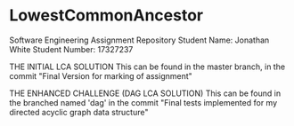 # LowestCommonAncestor
Software Engineering Assignment Repository
Student Name: Jonathan White
Student Number: 17327237

THE INITIAL LCA SOLUTION
This can be found in the master branch, in the commit "Final Version for marking of assignment"

THE ENHANCED CHALLENGE (DAG LCA SOLUTION)
This can be found in the branched named 'dag' in the commit "Final tests implemented for my directed acyclic graph data structure"
